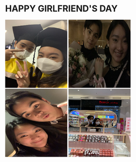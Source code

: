 # HAPPY GIRLFRIEND'S DAY
<img src="grad.jpg" width="200" height="220"> <img src="prom.jpg" width="200" height="220">
<img src="flix.jpg" width="200" height="220">
<img src="first.jpg" width="200" height="220">